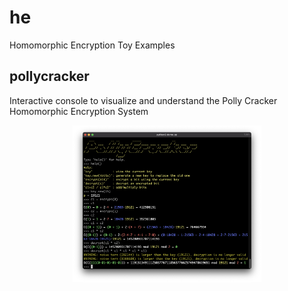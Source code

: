 # he
Homomorphic Encryption Toy Examples

## pollycracker
Interactive console to visualize and understand the Polly Cracker Homomorphic Encryption System

<p align="center">
  <img width="60%" src="/images/pollycracker.png" />
</p>
